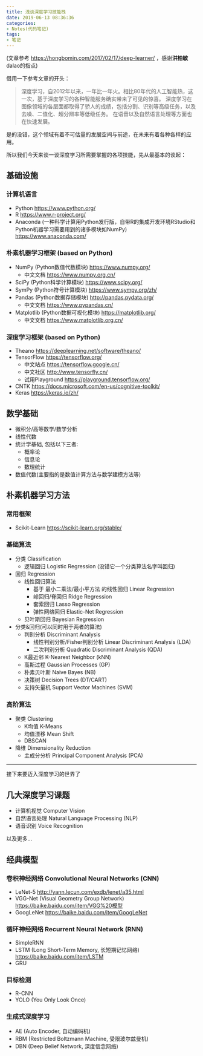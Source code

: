```yaml
---
title: 浅谈深度学习技能栈
date: 2019-06-13 08:36:36
categories:
- Notes(代码笔记)
tags:
- 笔记
---
```


(文章参考 https://hongbomin.com/2017/02/17/deep-learner/ ，感谢**洪柏敏**dalao的指点)

借用一下参考文章的开头：
> 深度学习，自2012年以来，一年比一年火。相比80年代的人工智能热，这一次，基于深度学习的各种智能服务确实带来了可见的惊喜。
> 深度学习在图像领域的各层面都取得了骄人的成绩，包括分割、识别等高级任务，以及去噪、二值化、超分辨率等低级任务。
> 在语音以及自然语言处理等方面也在快速发展。

是的没错，这个领域有着不可估量的发展空间与前途，在未来有着各种各样的应用。

所以我们今天来谈一谈深度学习所需要掌握的各项技能，先从最基本的谈起：

## 基础设施

### 计算机语言

* Python https://www.python.org/
* R https://www.r-project.org/
* Anaconda (一种科学计算用Python发行版，自带R的集成开发环境RStudio和Python机器学习需要用到的诸多模块如NumPy) https://www.anaconda.com/

### 朴素机器学习框架 (based on Python)

* NumPy (Python数值代数模块) https://www.numpy.org/
  * 中文文档 https://www.numpy.org.cn/
* SciPy (Python科学计算模块) https://www.scipy.org/
* SymPy (Python符号计算模块) https://www.sympy.org/zh/
* Pandas (Python数据存储模块) http://pandas.pydata.org/
  * 中文文档 https://www.pypandas.cn/
* Matplotlib (Python数据可视化模块) https://matplotlib.org/
  * 中文文档 https://www.matplotlib.org.cn/

### 深度学习框架 (based on Python)

* Theano https://deeplearning.net/software/theano/
* TensorFlow https://tensorflow.org/
  * 中文站点 https://tensorflow.google.cn/
  * 中文社区 http://www.tensorfly.cn/
  * 试用Playground https://playground.tensorflow.org/
* CNTK https://docs.microsoft.com/en-us/cognitive-toolkit/
* Keras https://keras.io/zh/

## 数学基础

* 微积分/高等数学/数学分析
* 线性代数
* 统计学基础, 包括以下三者:
  * 概率论
  * 信息论
  * 数理统计
* 数值代数(主要指的是数值计算方法与数学建模方法等)

## 朴素机器学习方法

### 常用框架

* Scikit-Learn https://scikit-learn.org/stable/

### 基础算法

* 分类 Classification
  * 逻辑回归 Logistic Regression (没错它一个分类算法名字叫回归)
* 回归 Regression
  * 线性回归算法
    * 基于 最小二乘法/最小平方法 的线性回归 Linear Regression
    * 岭回归/脊回归 Ridge Regression
    * 套索回归 Lasso Regression
    * 弹性网络回归 Elastic-Net Regression
  * 贝叶斯回归 Bayesian Regression
* 分类&回归(可以同时用于两者的算法)
  * 判别分析 Discriminant Analysis
    * 线性判别分析/Fisher判别分析 Linear Discriminant Analysis (LDA)
    * 二次判别分析 Quadratic Discriminant Analysis (QDA)
  * K最近邻 K-Nearest Neighbor (kNN)
  * 高斯过程 Gaussian Processes (GP)
  * 朴素贝叶斯 Naive Bayes (NB)
  * 决策树 Decision Trees (DT/CART)
  * 支持矢量机 Support Vector Machines (SVM)

### 高阶算法

* 聚类 Clustering
  * K均值 K-Means
  * 均值漂移 Mean Shift
  * DBSCAN
* 降维 Dimensionality Reduction
  * 主成分分析 Principal Component Analysis (PCA)

***

接下来要迈入深度学习的世界了

## 几大深度学习课题

* 计算机视觉 Computer Vision
* 自然语言处理 Natural Language Processing (NLP)
* 语音识别 Voice Recognition

以及更多...

## 经典模型

### 卷积神经网络 Convolutional Neural Networks (CNN)

* LeNet-5 http://yann.lecun.com/exdb/lenet/a35.html
* VGG-Net (Visual Geometry Group Network) https://baike.baidu.com/item/VGG%20模型
* GoogLeNet https://baike.baidu.com/item/GoogLeNet

### 循环神经网络 Recurrent Neural Network (RNN)

* SimpleRNN
* LSTM (Long Short-Term Memory, 长短期记忆网络) https://baike.baidu.com/item/LSTM
* GRU

### 目标检测

* R-CNN
* YOLO (You Only Look Once)

### 生成式深度学习

* AE (Auto Encoder, 自动编码机)
* RBM (Restricted Boltzmann Machine, 受限玻尔兹曼机)
* DBN (Deep Belief Network, 深度信念网络)
